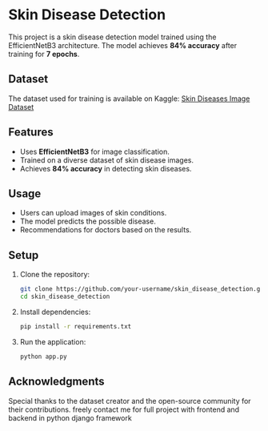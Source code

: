 # Skin Disease Detection

This project is a skin disease detection model trained using the EfficientNetB3 architecture. The model achieves **84% accuracy** after training for **7 epochs**.

## Dataset
The dataset used for training is available on Kaggle:
[Skin Diseases Image Dataset](https://www.kaggle.com/datasets/ismailpromus/skin-diseases-image-dataset)

## Features
- Uses **EfficientNetB3** for image classification.
- Trained on a diverse dataset of skin disease images.
- Achieves **84% accuracy** in detecting skin diseases.

## Usage
- Users can upload images of skin conditions.
- The model predicts the possible disease.
- Recommendations for doctors based on the results.

## Setup
1. Clone the repository:
   ```sh
   git clone https://github.com/your-username/skin_disease_detection.git
   cd skin_disease_detection
   ```
2. Install dependencies:
   ```sh
   pip install -r requirements.txt
   ```
3. Run the application:
   ```sh
   python app.py
   ```

## Acknowledgments
Special thanks to the dataset creator and the open-source community for their contributions.
freely contact me for full project with frontend and backend in python django framework 

